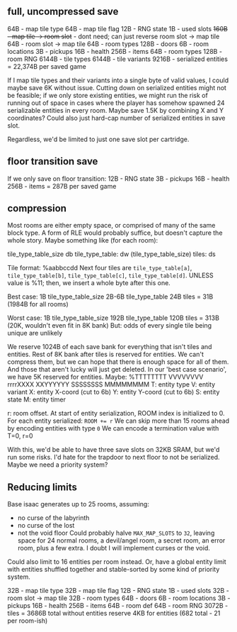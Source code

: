 ## full, uncompressed save

  64B - map tile type
  64B - map tile flag
  12B - RNG state
   1B - used slots
 ~~160B - map tile -> room slot~~ - dont need; can just reverse room slot -> map tile
  64B - room slot -> map tile
  64B - room types
 128B - doors
   6B - room locations
   3B - pickups
  16B - health
 256B - items
  64B - room types
 128B - room RNG
6144B - tile types
6144B - tile variants
9216B - serialized entities
= 22,374B per saved game

If I map tile types and their variants into a single byte of valid values,
I could maybe save 6K without issue.
Cutting down on serialized entities might not be feasible; if we only store
existing entities, we might run the risk of running out of space in cases where
the player has somehow spawned 24 serializable entities in every room. Maybe
save 1.5K by combining X and Y coordinates? Could also just hard-cap number of
serialized entities in save slot.

Regardless, we'd be limited to just one save slot per cartridge.

## floor transition save

If we only save on floor transition:
  12B - RNG state
   3B - pickups
  16B - health
 256B - items
= 287B per saved game

## compression

Most rooms are either empty space, or comprised of many of the same block
type. A form of RLE would probably suffice, but doesn't capture the whole story.
Maybe something like (for each room):

tile_type_table_size db
tile_type_table: dw (tile_type_table_size)
tiles: ds

Tile format: %aabbccdd
Next four tiles are `tile_type_table[a]`, `tile_type_table[b]`,
`tile_type_table[c]`, `tile_type_table[d]`. UNLESS value is %11; then, we
insert a whole byte after this one.

Best case:
1B tile_type_table_size
2B-6B tile_type_table
24B tiles
= 31B (1984B for all rooms)

Worst case:
1B tile_type_table_size
192B tile_type_table
120B tiles
= 313B (20K, wouldn't even fit in 8K bank)
But: odds of every single tile being unique are unlikely

We reserve 1024B of each save bank for everything that isn't tiles and entities.
Rest of 8K bank after tiles is reserved for entities. We can't compress them, but we can hope
that there is enough space for all of them. And those that aren't lucky will just get deleted.
In our 'best case scenario', we have 5K reserved for entities. Maybe:
%TTTTTTTT VVVVVVVV rrrrXXXX XXYYYYYY SSSSSSSS MMMMMMMM
T: entity type
V: entity variant
X: entity X-coord (cut to 6b)
Y: entity Y-coord (cut to 6b)
S: entity state
M: entity timer

r: room offset. At start of entity serialization, ROOM index is initialized to 0.
For each entity serialized:
  `ROOM += r`
We can skip more than 15 rooms ahead by encoding entities with type `0`
We can encode a termination value with T=0, r=0

With this, we'd be able to have three save slots on 32KB SRAM, but we'd run some risks.
I'd hate for the trapdoor to next floor to not be serialized. Maybe we need a priority system?

## Reducing limits

Base isaac generates up to 25 rooms, assuming:
  - no curse of the labyrinth
  - no curse of the lost
  - not the void floor
Could probably halve `MAX_MAP_SLOTS` to `32`, leaving space for 24 normal rooms,
a devil/angel room, a secret room, an error room, plus a few extra.
I doubt I will implement curses or the void.

Could also limit to 16 entities per room instead. Or, have a global entity limit
with entities shuffled together and stable-sorted by some kind of priority system.

  32B - map tile type
  32B - map tile flag
  12B - RNG state
   1B - used slots
  32B - room slot -> map tile
  32B - room types
  64B - doors
   6B - room locations
   3B - pickups
  16B - health
 256B - items
  64B - room def
  64B - room RNG
3072B - tiles
= 3686B total without entities
reserve 4KB for entities (682 total - 21 per room-ish) 